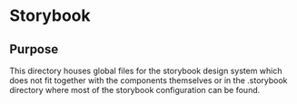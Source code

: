 # Storybook

## Purpose
This directory houses global files for the storybook design system which does not fit together with the components themselves
or in the .storybook directory where most of the storybook configuration can be found.